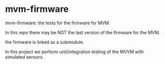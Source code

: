 # mvm-firmware

mvm-firmware: the tests for the firmware for MVM.

In this repo there may be NOT the last version of the firmware for the MVM.

the firmware is linked as a submodule.
 
In this project we perform unit/integration testing of the MVVM with simulated sensors. 
